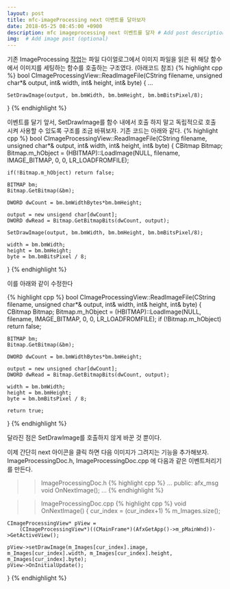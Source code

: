```yaml
---
layout: post
title: mfc-imageProcessing next 이벤트를 달아보자
date: 2018-05-25 08:45:00 +0900
description: mfc imageprocessing next 이벤트를 달자 # Add post description (optional)
img:  # Add image post (optional)
---
```


기존 ImageProcessing [작업](./2018-05-14-mfcImageProcessing.md)는 파일 다이얼로그에서 이미지 파일을 읽은 뒤 해당 함수에서 이미지를 세팅하는 함수를 호출하는 구조였다. (아래코드 참조)
{% highlight cpp %}
bool CImageProcessingView::ReadImageFile(CString filename,
	unsigned char*& output, int& width, int& height, int& byte)
{
    ...

    SetDrawImage(output, bm.bmWidth, bm.bmHeight, bm.bmBitsPixel/8);
}
{% endhighlight %}

이벤트를 달기 앞서, SetDrawImage를 함수 내에서 호출 하지 말고 독립적으로 호출 시켜 사용할 수 있도록 구조를 조금 바꿔보자.
기존 코드는 아래와 같다.
{% highlight cpp %}
bool CImageProcessingView::ReadImageFile(CString filename,
    unsigned char*& output, int& width, int& height, int& byte)
{
    CBitmap Bitmap;
    Bitmap.m_hObject = 
        (HBITMAP)::LoadImage(NULL, filename, IMAGE_BITMAP, 0, 0, LR_LOADFROMFILE);
    
    if(!Bitmap.m_hObject) return false;

    BITMAP bm;
    Bitmap.GetBitmap(&bm);

    DWORD dwCount = bm.bmWidthBytes*bm.bmHeight;

    output = new unsigend char[dwCount];
    DWORD dwRead = Bitmap.GetBitmapBits(dwCount, output);

    SetDrawImage(output, bm.bmWidth, bm.bmHeight, bm.bmBitsPixel/8);

    width = bm.bmWidth;
    height = bm.bmHeight;
    byte = bm.bmBitsPixel / 8;
}
{% endhighlight %}

이를 아래와 같이 수정한다

{% highlight cpp %}
bool CImageProcessingView::ReadImageFile(CString filename,
	unsigned char*& output, int& width, int& height, int& byte)
{
	CBitmap Bitmap;
	Bitmap.m_hObject = 
		(HBITMAP)::LoadImage(NULL, filename, IMAGE_BITMAP, 0, 0, LR_LOADFROMFILE);
	if (!Bitmap.m_hObject) return false;

	BITMAP bm;
	Bitmap.GetBitmap(&bm);

	DWORD dwCount = bm.bmWidthBytes*bm.bmHeight;

	output = new unsigned char[dwCount];
	DWORD dwRead = Bitmap.GetBitmapBits(dwCount, output);
	
	width = bm.bmWidth;
	height = bm.bmHeight;
	byte = bm.bmBitsPixel / 8;

	return true;
}
{% endhighlight %}

달라진 점은 SetDrawImage를 호출하지 않게 바꾼 것 뿐이다.

이제 간단히 next 아이콘을 클릭 하면 다음 이미지가 그려지는 기능을 추가해보자.
ImageProcessingDoc.h, ImageProcessingDoc.cpp 에 다음과 같은 이벤트처리기를 만든다.

>> ImageProcessingDoc.h
{% highlight cpp %}
...
public:
    afx_msg void OnNextImage();
...
{% endhighlight %}

>> ImageProcessingDoc.cpp
{% highlight cpp %}
void OnNextImage()
{
    cur_index = (cur_index+1) % m_Images.size();

    CImageProcessingView* pView =
		(CImageProcessingView*)((CMainFrame*)(AfxGetApp()->m_pMainWnd))->GetActiveView();
    
    pView->setDrawImage(m_Images[cur_index].image, m_Images[cur_index].width, m_Images[cur_index].height, m_Images[cur_index].byte);
    pView->OnInitialUpdate();
}
{% endhighlight %}
